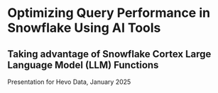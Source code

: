 # Optimizing Query Performance in Snowflake Using AI Tools
## Taking advantage of Snowflake Cortex Large Language Model (LLM) Functions
Presentation for Hevo Data, January 2025
